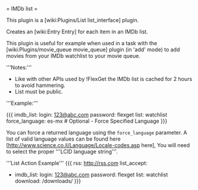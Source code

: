 = IMDb list =

This plugin is a [wiki:Plugins/List list_interface] plugin.

Creates an [wiki:Entry Entry] for each item in an IMDb list.

This plugin is useful for example when used in a task with the [wiki:Plugins/movie_queue movie_queue] plugin (in 'add' mode) to add movies from your IMDb watchlist to your movie queue.

'''Notes:''' 

 * Like with other APIs used by !FlexGet the IMDb list is cached for 2 hours to avoid hammering.
 * List must be public.

'''Example:'''

{{{
imdb_list:
  login: 123@abc.com
  password: flexget
  list: watchlist
  force_language: es-mx # Optional - Force Specified Language
}}}

You can force a returned language using the `force_language` parameter. A list of valid language values can be found here [http://www.science.co.il/Language/Locale-codes.asp here], You will need to select the proper '''LCID language string'''.


'''List Action Example'''
{{{
rss: http://rss.com
list_accept:
  - imdb_list:
      login: 123@abc.com
      password: flexget
      list: watchlist
download: /downloads/
}}}
